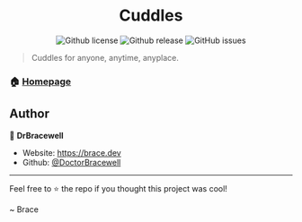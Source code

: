 <div align="center">
  <h1 align="center">Cuddles</h1>
  <p>
    <img alt="Github license" src="https://img.shields.io/github/license/DoctorBracewell/cuddles?style=for-the-badge">
    <img alt="Github release" src="https://img.shields.io/github/v/release/DoctorBracewell/cuddles?style=for-the-badge" />
    <img alt="GitHub issues" src="https://img.shields.io/github/issues/DoctorBracewell/cuddles?style=for-the-badge">
  </p>
</div>

> Cuddles for anyone, anytime, anyplace.

### 🏠 [Homepage](https://brace.dev/cuddles)

## Author

👤 **DrBracewell**

* Website: https://brace.dev
* Github: [@DoctorBracewell](https://github.com/DoctorBracewell)

---

Feel free to ⭐️ the repo if you thought this project was cool!

~ Brace
